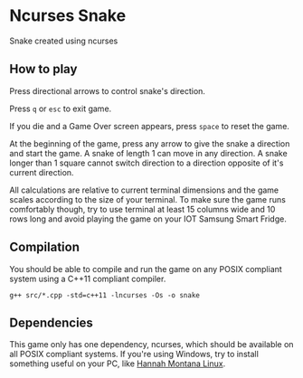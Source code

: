 # Ncurses Snake
Snake created using ncurses

## How to play

Press directional arrows to control snake's direction.

Press `q` or `esc` to exit game.

If you die and a Game Over screen appears, press `space` to reset the game.

At the beginning of the game, press any arrow to give the snake a direction and start the game. 
A snake of length 1 can move in any direction. A snake longer than 1 square cannot switch direction to a direction 
opposite of it's current direction.

All calculations are relative to current terminal dimensions and the game scales according to the size of your terminal. 
To make sure the game runs comfortably though, try to use terminal at least 15 columns wide and 10 rows long and avoid
playing the game on your IOT Samsung Smart Fridge.

## Compilation

You should be able to compile and run the game on any POSIX compliant system using a C++11 compliant compiler.

`g++ src/*.cpp -std=c++11 -lncurses -Os -o snake`

## Dependencies

This game only has one dependency, ncurses, which should be available on all POSIX compliant systems. If you're using Windows,
try to install something useful on your PC, like [Hannah Montana Linux](http://hannahmontana.sourceforge.net/).

